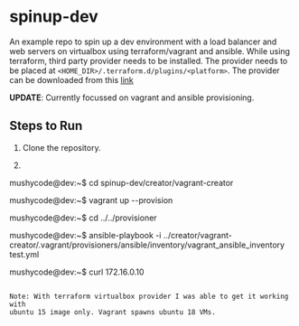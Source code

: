 
# spinup-dev

An example repo to spin up a dev environment with a load balancer and web servers
on virtualbox using terraform/vagrant and ansible. While using terraform,
third party provider needs to be installed. The provider needs to be placed at
`<HOME_DIR>/.terraform.d/plugins/<platform>`. The provider can be downloaded
from this [link](https://github.com/terra-farm/terraform-provider-virtualbox/releases/tag/v0.2.0)

**UPDATE**: Currently focussed on vagrant and ansible provisioning.

## Steps to Run

1. Clone the repository.
2. ```console

mushycode@dev:~$ cd spinup-dev/creator/vagrant-creator

mushycode@dev:~$ vagrant up --provision

mushycode@dev:~$ cd ../../provisioner

mushycode@dev:~$ ansible-playbook -i ../creator/vagrant-creator/.vagrant/provisioners/ansible/inventory/vagrant_ansible_inventory
test.yml

mushycode@dev:~$ curl 172.16.0.10

```console

Note: With terraform virtualbox provider I was able to get it working with
ubuntu 15 image only. Vagrant spawns ubuntu 18 VMs.
